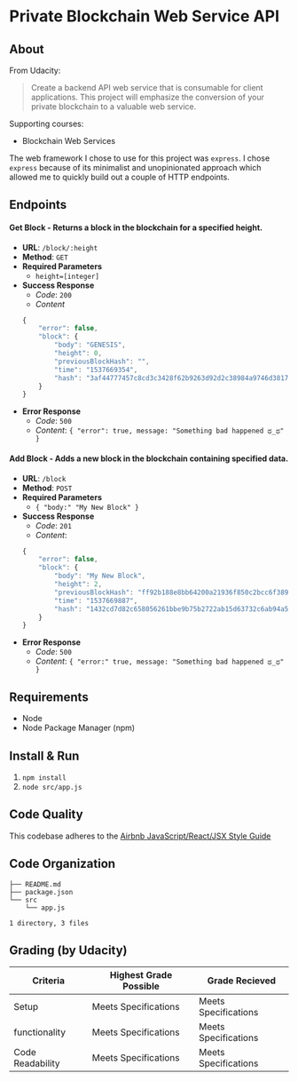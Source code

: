Private Blockchain Web Service API
==================================

About
-----

From Udacity:
> Create a backend API web service that is consumable for client applications. This project will emphasize the conversion of your private blockchain to a valuable web service.

Supporting courses:
* Blockchain Web Services

The web framework I chose to use for this project was `express`. I chose `express` because of its minimalist and unopinionated approach which allowed me to quickly build out a couple of HTTP endpoints.

Endpoints
---------

#### Get Block - Returns a block in the blockchain for a specified height.
* __URL__: `/block/:height`
* __Method__: `GET`
* __Required Parameters__
  * `height=[integer]`
* __Success Response__
  * _Code_: `200`
  * _Content_
  ```javascript
  {
      "error": false,
      "block": {
          "body": "GENESIS",
          "height": 0,
          "previousBlockHash": "",
          "time": "1537669354",
          "hash": "3af44777457c8cd3c3428f62b9263d92d2c38984a9746d381788796b646a9aee"
      }
  }
  ```
* __Error Response__
  * _Code_: `500`
  * _Content_: `{ "error": true, message: "Something bad happened ಥ_ಥ" }`
  
#### Add Block - Adds a new block in the blockchain containing specified data.
* __URL__: `/block`
* __Method__: `POST`
* __Required Parameters__
  * `{ "body:" "My New Block" }`
* __Success Response__
  * _Code_: `201`
  * _Content_:
  ```javascript
  {
      "error": false,
      "block": {
          "body": "My New Block",
          "height": 2,
          "previousBlockHash": "ff92b188e8bb64200a21936f850c2bcc6f38908d5b32b2790c931c98e0be1c0a",
          "time": "1537669887",
          "hash": "1432cd7d82c658056261bbe9b75b2722ab15d63732c6ab94a5504bf8d0e6f486"
      }
  }
  ```
* __Error Response__
  * _Code_: `500`
  * _Content_: `{ "error:" true, message: "Something bad happened ಥ_ಥ" }`

Requirements
------------
* Node
* Node Package Manager (npm)

Install & Run
-------------
1. `npm install`
2. `node src/app.js`

Code Quality
------------
This codebase adheres to the [Airbnb JavaScript/React/JSX Style Guide](https://github.com/airbnb/javascript)

Code Organization
-----------------
```console
├── README.md
├── package.json
└── src
    └── app.js

1 directory, 3 files
```

Grading (by Udacity)
--------------------

Criteria             |Highest Grade Possible  |Grade Recieved
---------------------|------------------------|--------------
Setup                |Meets Specifications    |Meets Specifications
functionality        |Meets Specifications    |Meets Specifications
Code Readability     |Meets Specifications    |Meets Specifications
